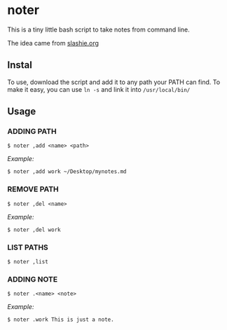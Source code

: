 # noter

This is a tiny little bash script to take notes from command line.

The idea came from [slashie.org](http://www.slashie.org/articles/icloud-notepad/)

## Instal

To use, download the script and add it to any path your PATH can find. To make it easy, you can use `ln -s` and link it into `/usr/local/bin/`

## Usage

### ADDING PATH

`$ noter ,add <name> <path>`

*Example:*

`$ noter ,add work ~/Desktop/mynotes.md`

### REMOVE PATH

`$ noter ,del <name>`

*Example:*

`$ noter ,del work`

### LIST PATHS

`$ noter ,list`



### ADDING NOTE

`$ noter .<name> <note>`

*Example:*

`$ noter .work This is just a note.`